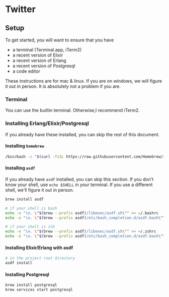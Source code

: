 # Twitter

## Setup

To get started, you will want to ensure that you have

- a terminal (Terminal.app, iTerm2)
- a recent version of Elixir
- a recent version of Erlang
- a recent version of Postgresql
- a code editor

These instructions are for mac & linux. If you are on windows, we will figure it out in person. It is absolutely not a problem if you are.

### Terminal

You can use the builtin terminal. Otherwise,I recommend iTerm2.

### Installing Erlang/Elixir/Postgresql

If you already have these installed, you can skip the rest of this document.

#### Installing `homebrew`

```bash
/bin/bash -c "$(curl -fsSL https://raw.githubusercontent.com/Homebrew/install/HEAD/install.sh)"
```

#### Installing `asdf`

If you already have `asdf` installed, you can skip this section. If you don't know your shell, use `echo $SHELL` in your terminal. If you use a different shell, we'll figure it out in person.

```bash
brew install asdf

# if your shell is bash
echo -e "\n. \"$(brew --prefix asdf)/libexec/asdf.sh\"" >> ~/.bashrc
echo -e "\n. \"$(brew --prefix asdf)/etc/bash_completion.d/asdf.bash\"" >> ~/.bashrc

# if your shell is zsh
echo -e "\n. \"$(brew --prefix asdf)/libexec/asdf.sh\"" >> ~/.zshrc
echo -e "\n. \"$(brew --prefix asdf)/etc/bash_completion.d/asdf.bash\"" >> ~/.zshrc
```

#### Installing Elixir/Erlang with asdf

```bash
# in the project root directory
asdf install
```

#### Installing Postgresql

```bash
brew install postgresql
brew services start postgresql
```

